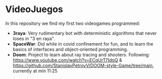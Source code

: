# VideoJuegos
 
In this repository we find my first two videogames programmed:
 - **3raya**: Very rudimentary bot with deterministic algorithms that never loses in "3 en raya".
 - **SpaceWar**: Did while in covid confinement for fun, and to learn the basics of interfaces and object-oriented programming.
 - **Doom**: Project to learn about ray tracing and shooters. Following: https://www.youtube.com/watch?v=ECqUrT7IdqQ & https://github.com/StanislavPetrovV/DOOM-style-Game/tree/main, currently at min 11:25
